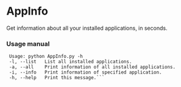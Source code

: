 # AppInfo
Get information about all your installed applications, in seconds.

### Usage manual
```
 Usage: python AppInfo.py -h
 -l, --list   List all installed applications.
 -a, --all    Print information of all installed applications.
 -i, --info   Print information of specified application.
 -h, --help   Print this message.```
